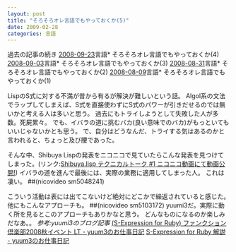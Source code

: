 ```yaml
---
layout: post
title: "そろそろオレ言語でもやっておくか(5)"
date: 2009-02-28
categories: 言語
---
```


過去の記事の続き
 [2008-09-23](/blog-archive/2008/09/23/post/)言語* そろそろオレ言語でもやっておくか(4)
 [2008-09-03](/blog-archive/2008/09/03/post/)言語* そろそろオレ言語でもやっておくか(3)
 [2008-08-31](/blog-archive/2008/08/31/post/)言語* そろそろオレ言語でもやっておくか(2)
 [2008-08-09](/blog-archive/2008/08/09/post/)言語* そろそろオレ言語でもやっておくか(1)

LispのS式に対する不満が昔から有るが解決が難しいという話。
Algol系の文法でラップしてしまえば、S式を直接使わずにS式のパワーが引きだせるのでは無いかと考える人は多いと思う。
過去にもトライしようとして失敗した人が多数。死屍累々。
でも、イバラの道に挑むバカ(良い意味でのバカ)がもっといてもいいじゃないかとも思う。
で、自分はどうなんだ、トライする気はあるのかと言われると、ちょっと及び腰であった。

そんな中、Shibuya Lispの発表をニコニコで見ていたらこんな発表を見つけてしまった。(リンク:[Shibuya.lisp テクニカルトーク #1 ニコニコ動画にて動画公開!](http://shibuya.lisp-users.org/2008/10/26/sltt1-mov/))
イバラの道を進んで最後には、実際の業務に適用してしまった人。
これは凄い。
 ##(nicovideo sm5048241)

こういう活動は表には出てこないけど絶対にどこかで繰返されていると感じた。
他にもこんなアプローチも。
 ##(nicovideo sm5103172)
yuumi3だ。実際に動く所を見るとこのアプローチもありかなと思う。
どんなものになるのか楽しみだなあ。。
 *参考:yuumi3のブログ記事*
 [(S-Expression for Ruby) ファンクション倶楽部2008秋イベント LT - yuum3のお仕事日記](http://d.hatena.ne.jp/yuum3/20081031/1225419254)
 [S-Expression for Ruby 解説 - yuum3のお仕事日記](http://d.hatena.ne.jp/yuum3/20081103/1225697444)

